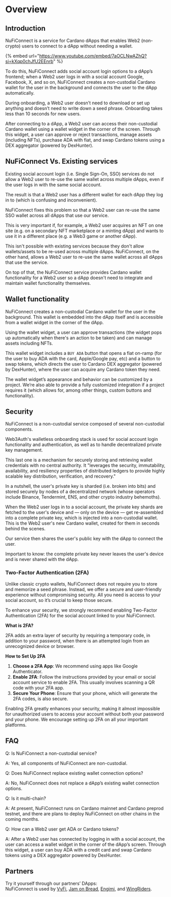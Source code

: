 # Overview

## Introduction

NuFiConnect is a service for Cardano dApps that enables Web2 (non-crypto) users to connect to a dApp without needing a wallet.

{% embed url="https://www.youtube.com/embed/7aOCLNwAZhQ?si=kXqp0chJfU2EEnrb" %}

To do this, NuFiConnect adds social account login options to a dApp’s frontend; when a Web2 user logs in with a social account Google, Facebook, X, and so on, NuFiConnect creates a non-custodial Cardano wallet for the user in the background and connects the user to the dApp automatically.

During onboarding, a Web2 user doesn’t need to download or set up anything and doesn’t need to write down a seed phrase. Onboarding takes less than 10 seconds for new users.

After connecting to a dApp, a Web2 user can access their non-custodial Cardano wallet using a wallet widget in the corner of the screen. Through this widget, a user can approve or reject transactions, manage assets (including NFTs), purchase ADA with fiat, and swap Cardano tokens using a DEX aggregator (powered by DexHunter).

## NuFiConnect Vs. Existing services

Existing social account login (i.e. Single Sign-On, SSO) services do not allow a Web2 user to re-use the same wallet across multiple dApps, even if the user logs in with the same social account.

The result is that a Web2 user has a different wallet for each dApp they log in to (which is confusing and inconvenient).

NuFiConnect fixes this problem so that a Web2 user can re-use the same SSO wallet across all dApps that use our service.

This is very important if, for example, a Web2 user acquires an NFT on one site (e.g. on a secondary NFT marketplace or a minting dApp) and wants to use it in a different place (e.g. a Web3 game or another dApp).

This isn't possible with existing services because they don't allow wallets/assets to be re-used across multiple dApps. NuFiConnect, on the other hand, allows a Web2 user to re-use the same wallet across all dApps that use the service.

On top of that, the NuFiConnect service provides Cardano wallet functionality for a Web2 user so a dApp doesn't need to integrate and maintain wallet functionality themselves.

## Wallet functionality

NuFiConnect creates a non-custodial Cardano wallet for the user in the background. This wallet is embedded into the dApp itself and is accessible from a wallet widget in the corner of the dApp.

Using the wallet widget, a user can approve transactions (the widget pops up automatically when there's an action to be taken) and can manage assets including NFTs.

This wallet widget includes a `BUY ADA` button that opens a fiat on-ramp (for the user to buy ADA with the card, Apple/Google pay, etc) and a button to swap tokens, which directs the user to Cardano DEX aggregator (powered by DexHunter), where the user can acquire any Cardano token they need.

The wallet widget’s appearance and behavior can be customized by a project. We’re also able to provide a fully customized integration if a project requires it (which allows for, among other things, custom buttons and functionality).

## Security

NuFiConnect is a non-custodial service composed of several non-custodial components.

Web3Auth's walletless onboarding stack is used for social account login functionality and authentication, as well as to handle decentralized private key management.

This last one is a mechanism for securely storing and retrieving wallet credentials with no central authority. It "leverages the security, immutability, availability, and resiliency properties of distributed ledgers to provide highly scalable key distribution, verification, and recovery."

In a nutshell, the user's private key is sharded (i.e. broken into bits) and stored securely by nodes of a decentralized network (whose operators include Binance, Tendermint, ENS, and other crypto industry behemoths).

When the Web2 user logs in to a social account, the private key shards are fetched to the user's device and — only on the device — get re-assembled into a complete private key, which is injected into a non-custodial wallet. This is the Web2 user's new Cardano wallet, created for them in seconds behind the scenes.

Our service then shares the user's public key with the dApp to connect the user.

Important to know: the complete private key never leaves the user's device and is never shared with the dApp.

### Two-Factor Authentication (2FA)

Unlike classic crypto wallets, NuFiConnect does not require you to store and memorize a seed phrase. Instead, we offer a secure and user-friendly experience without compromising security. All you need is access to your social account, so it’s crucial to keep those secure.

To enhance your security, we strongly recommend enabling Two-Factor Authentication (2FA) for the social account linked to your NuFiConnect.

**What is 2FA?**

2FA adds an extra layer of security by requiring a temporary code, in addition to your password, when there is an attempted login from an unrecognized device or browser.

**How to Set Up 2FA**

1. **Choose a 2FA App**: We recommend using apps like Google Authenticator.
2. **Enable 2FA**: Follow the instructions provided by your email or social account service to enable 2FA. This usually involves scanning a QR code with your 2FA app.
3. **Secure Your Phone**: Ensure that your phone, which will generate the 2FA codes, is also secure.

Enabling 2FA greatly enhances your security, making it almost impossible for unauthorized users to access your account without both your password and your phone. We encourage setting up 2FA on all your important platforms.

## FAQ

Q: Is NuFiConnect a non-custodial service?

A: Yes, all components of NuFiConnect are non-custodial.

Q: Does NuFiConnect replace existing wallet connection options?

A: No, NuFiConnect does not replace a dApp’s existing wallet connection options.

Q: Is it multi-chain?

A: At present, NuFiConnect runs on Cardano mainnet and Cardano preprod testnet, and there are plans to deploy NuFiConnect on other chains in the coming months.

Q: How can a Web2 user get ADA or Cardano tokens?

A: After a Web2 user has connected by logging in with a social account, the user can access a wallet widget in the corner of the dApp’s screen. Through this widget, a user can buy ADA with a credit card and swap Cardano tokens using a DEX aggregator powered by DexHunter.



## Partners

Try it yourself through our partners’ DApps:\
NuFiConnect is used by [VyFi](https://app.vyfi.io/), [Jam on Bread](https://jamonbread.io/), [Engimi](https://enigmi.io/), and [WingRiders](https://www.wingriders.com/).
